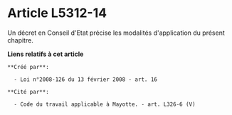 # Article L5312-14

Un décret en Conseil d'Etat précise les modalités d'application du présent chapitre.

**Liens relatifs à cet article**

	**Créé par**:

	  - Loi n°2008-126 du 13 février 2008 - art. 16

	**Cité par**:

	  - Code du travail applicable à Mayotte. - art. L326-6 (V)
